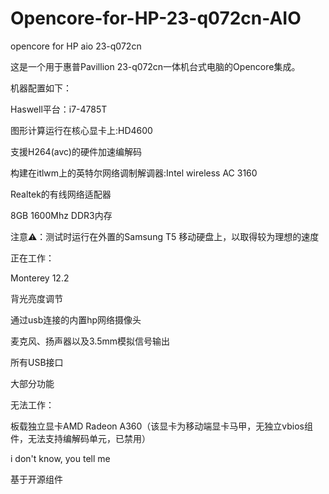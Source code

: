# Opencore-for-HP-23-q072cn-AIO
opencore for HP aio 23-q072cn



这是一个用于惠普Pavillion 23-q072cn一体机台式电脑的Opencore集成。



机器配置如下：

Haswell平台：i7-4785T

图形计算运行在核心显卡上:HD4600

支援H264(avc)的硬件加速编解码

构建在itlwm上的英特尔网络调制解调器:Intel wireless AC 3160

Realtek的有线网络适配器

8GB 1600Mhz DDR3内存



注意⚠️：测试时运行在外置的Samsung T5 移动硬盘上，以取得较为理想的速度



正在工作：

Monterey 12.2

背光亮度调节

通过usb连接的内置hp网络摄像头

麦克风、扬声器以及3.5mm模拟信号输出

所有USB接口

大部分功能



无法工作：

板载独立显卡AMD Radeon A360（该显卡为移动端显卡马甲，无独立vbios组件，无法支持编解码单元，已禁用）

i don't know, you tell me



基于开源组件
